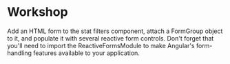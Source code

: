 # Workshop

Add an HTML form to the stat filters component, attach a FormGroup
object to it, and populate it with several reactive form controls. Don't
forget that you'll need to import the ReactiveFormsModule to make
Angular's form-handling features available to your application.
